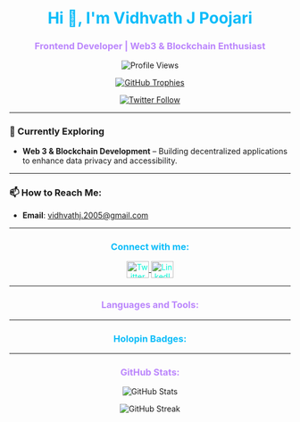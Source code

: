 <h1 align="center" style="color:#0abcf9;">Hi 👋, I'm Vidhvath J Poojari</h1>

<h3 align="center" style="color:#bb86fc;">Frontend Developer | Web3 & Blockchain Enthusiast</h3>

<p align="center">
  <img src="https://komarev.com/ghpvc/?username=vidhvath28&label=Profile%20Views&color=0abcf9&style=flat" alt="Profile Views" />
</p>

<p align="center">
  <a href="https://github.com/ryo-ma/github-profile-trophy">
    <img src="https://github-profile-trophy.vercel.app/?username=vidhvath28&theme=darkhub&no-bg=true&no-frame=true&margin-w=15&row=1&column=7&title=Repositories,Stars,Commits,Followers,PullRequests,Issues,Organizations" alt="GitHub Trophies" />
  </a>
</p>

<p align="center">
  <a href="https://twitter.com/vidhvathj" target="_blank">
    <img src="https://img.shields.io/twitter/follow/vidhvathj?logo=twitter&style=for-the-badge&color=bb86fc" alt="Twitter Follow" />
  </a>
</p>

---

### 🌱 Currently Exploring
- **Web 3 & Blockchain Development** – Building decentralized applications to enhance data privacy and accessibility.

---

### 📫 How to Reach Me:
- **Email**: vidhvathj.2005@gmail.com

---

<h3 align="center" style="color:#0abcf9;">Connect with me:</h3>
<p align="center">
  <a href="https://twitter.com/vidhvathj" target="_blank">
    <img align="center" src="https://raw.githubusercontent.com/rahuldkjain/github-profile-readme-generator/master/src/images/icons/Social/twitter.svg" alt="Twitter" height="30" width="40" style="color:#00f5d4;"/>
  </a>
  <a href="https://linkedin.com/in/vidhvath-j" target="_blank">
    <img align="center" src="https://raw.githubusercontent.com/rahuldkjain/github-profile-readme-generator/master/src/images/icons/Social/linked-in-alt.svg" alt="LinkedIn" height="30" width="40" style="color:#00f5d4;"/>
  </a>
</p>

---

<h3 align="center" style="color:#bb86fc;">Languages and Tools:</h3>
<!-- Add similar color styles for icons as needed -->

---

<h3 align="center" style="color:#0abcf9;">Holopin Badges:</h3>
<p align="center">
  <!-- Add Holopin badges here with neon colors for borders if possible -->
</p>

---

<h3 align="center" style="color:#bb86fc;">GitHub Stats:</h3>
<p align="center">
  <img src="https://github-readme-stats.vercel.app/api?username=vidhvath28&show_icons=true&theme=radical&title_color=bb86fc&text_color=0abcf9&icon_color=00f5d4&bg_color=1A1A1A" alt="GitHub Stats" />
</p>
<p align="center">
  <img src="https://github-readme-streak-stats.herokuapp.com/?user=vidhvath28&theme=radical&ring=bb86fc&fire=00f5d4&sideNums=0abcf9&background=1A1A1A" alt="GitHub Streak" />
</p>

